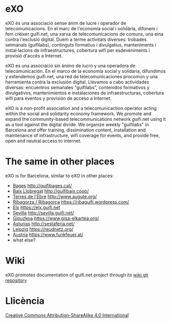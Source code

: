 # eXO

eXO és una associació sense ànim de lucre i operador de telecomunicacions. En el marc de l'economia social i solidària, difonem i fem crèixer guifi.net, una xarxa de telecomunicacions de comuns, una eina contra l'exclusió digital. Duem a terme activitats diverses: trobades setmanals (guifilabs), continguts formatius i divulgatius, manteniments i instal·lacions de infraestructures, cobertura wifi per esdeveniments i provisió d'accés a Internet.  

eXO es una associació sin ánimo de lucro y una operadora de telecomunicación. En el marco de la economía social y solidaria, difundimos y extendemos guifi.net, una red de telecomunicaciones procomún y una herramienta contra la exclusión digital. Llevamos a cabo actividades diversas: encuentros semanales "guifilabs", contenidos formativos y divulgativos, mantenimientos e instalaciones de infraestructuras, cobertura wifi para eventos y provisión de acceso a Internet.

eXO is a non-profit association and a telecomunicaction operator acting within the social and solidarity economy framework. We promote and expand the community-based telecommunications network guifi.net using it as a tool against the digital divide. We organize weekly "guifilabs" in Barcelona and offer training, dissimination content, installation and maintenance of infrastructure, wifi coverage for events, and provide free, open and neutral access to internet.

# The same in other places

eXO is for Barcelona, similar to eXO in other places:

- [Bages](https://en.wikipedia.org/wiki/Bages) http://guifibages.cat/
- [Baix Llobregat](https://en.wikipedia.org/wiki/Baix_Llobregat) http://guifibaix.coop/
- [Terres de l'Ebre](https://en.wikipedia.org/wiki/Terres_de_l%27Ebre) http://www.augute.org/
- [Ribagorza / Ribagorça](https://en.wikipedia.org/wiki/Ribagorza/Ribagor%C3%A7a) https://ribaguifi.wordpress.com/
- [Elx](https://en.wikipedia.org/wiki/Elche) https://elx.guifi.net
- [Sevilla](https://en.wikipedia.org/wiki/Seville) http://sevilla.guifi.net/
- [Gipuzkoa](https://en.wikipedia.org/wiki/Gipuzkoa) https://www.gisa-elkartea.org/
- [Asturias](https://en.wikipedia.org/wiki/Asturias) http://sestaferia.net/
- [Leipzig](https://en.wikipedia.org/wiki/Leipzig) https://reudnetz.org/
- [Austria](https://en.wikipedia.org/wiki/Austria) https://www.funkfeuer.at/
- what else?

# Wiki

eXO promotes documentation of guifi.net project through its [wiki git repository](https://github.com/guifi-exo/wiki)

# Llicència

[Creative Commons Attribution-ShareAlike 4.0 International](https://github.com/guifi-exo/public/blob/master/LICENSE)
